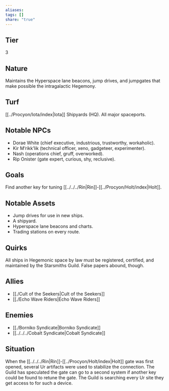 ```yaml
---
aliases: 
tags: []
share: "true"
---
```

## Tier
3

## Nature
Maintains the Hyperspace lane beacons, jump drives, and jumpgates that make possible the intragalactic Hegemony.

## Turf
[[../Procyon/Iota/index|Iota]] Shipyards (HQ). All major spaceports.

## Notable NPCs
- Dorae White (chief executive, industrious, trustworthy, workaholic).
- Kir M’rikk’lik (technical officer, xeno, gadgeteer, experimenter).
- Nash (operations chief, gruff, overworked).
- Rip Onister (gate expert, curious, shy, reclusive).

## Goals
Find another key for tuning [[../../../Rin|Rin]]-[[../Procyon/Holt/index|Holt]].

## Notable Assets
- Jump drives for use in new ships.
- A shipyard.
- Hyperspace lane beacons and charts.
- Trading stations on every route.

## Quirks
All ships in Hegemonic space by law must be registered, certified, and maintained by the Starsmiths Guild. False papers abound, though.

## Allies
- [[./Cult of the Seekers|Cult of the Seekers]]
- [[./Echo Wave Riders|Echo Wave Riders]]

## Enemies
- [[./Borniko Syndicate|Borniko Syndicate]]
- [[../../../Cobalt Syndicate|Cobalt Syndicate]]

## Situation
When the [[../../../Rin|Rin]]-[[../Procyon/Holt/index|Holt]] gate was first opened, several Ur artifacts were used to stabilize the connection. The Guild has speculated the gate can go to a second system if another key could be found to retune the gate. The Guild is searching every Ur site they get access to for such a device.
